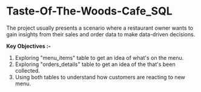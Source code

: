 # Taste-Of-The-Woods-Cafe_SQL

The project usually presents a scenario where a restaurant owner wants to gain insights from their sales and order data to make data-driven decisions.

**Key Objectives :-**

1. Exploring "menu_items" table to get an idea of what's on the menu.
2. Exploring "orders_details" table to get an idea of the that's been collected.
3. Using both tables to understand how customers are reacting to new menu.
